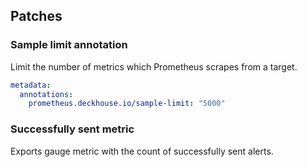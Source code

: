 ## Patches

### Sample limit annotation

Limit the number of metrics which Prometheus scrapes from a target.

```yaml
metadata:
  annotations:
    prometheus.deckhouse.io/sample-limit: "5000"
```

### Successfully sent metric

Exports gauge metric with the count of successfully sent alerts.
